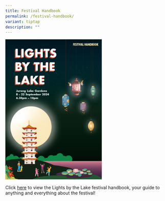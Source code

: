 ```yaml
---
title: Festival Handbook
permalink: /festival-handbook/
variant: tiptap
description: ""
---
```

<p></p>
<div class="isomer-image-wrapper">
<img style="width: 60%;" height="auto" width="100%" alt="" src="/images/LBTL_Handbook_Cover.png">
</div>
<p>Click <a href="/files/LBTL_Handbook.pdf" rel="noopener noreferrer nofollow" target="_blank">here</a> to
view the Lights by the Lake festival handbook, your guide to anything and
everything about the festival!</p>